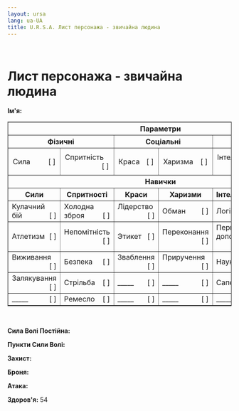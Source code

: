 ```yaml
---
layout: ursa
lang: ua-UA
title: U.R.S.A. Лист персонажа - звичайна людина
---
```


<div id="nav-placeholder"></div>
<script>
$(function(){
  $("#nav-placeholder").load("/ursa_doc/navbar.html");
});
</script>

<br>

# **Лист персонажа - звичайна людина**

**Ім'я:**

<div id="char_tab">
<table border>
<tr>
<th colspan=6>Параметри</th>
</tr>
 <tr>
  <th colspan=2>Фізичні</th>
  <th colspan=2>Соціальні</th>
  <th colspan=2>Ментальні</th>
 </tr>
 <tr>
  <td style="padding:10px">Сила<div style="float:right">[  ]</div></td>
  <td style="padding:10px">Спритність<div style="float:right">[  ]</div></td>
  <td style="padding:10px">Краса<div style="float:right">[  ]</div></td>
  <td style="padding:10px">Харизма<div style="float:right">[  ]</div></td>
  <td style="padding:10px">Інтелект<div style="float:right">[  ]</div></td>
  <td style="padding:10px">Кмітливість<div style="float:right">[  ]</div></td>
 </tr>
 <tr>
 <th colspan=6>Навички</th>
 </tr>
 <tr>
  <th>Сили</th>
  <th>Спритності</th>
  <th>Краси</th>
  <th>Харизми</th>
  <th>Інтелекта</th>
  <th>Кмітливості</th>
 </tr> 
 <tr>
  <td>Кулачний бій <div style="float:right">[  ]</div></td>
  <td>Холодна зброя <div style="float:right">[  ]</div></td>
  <td>Лідерство<div style="float:right">[  ]</div></td>
  <td>Обман<div style="float:right">[  ]</div></td>
  <td>Логіка<div style="float:right">[  ]</div></td>
  <td>Політика<div style="float:right">[  ]</div></td>
 </tr>
 <tr>
  <td>Атлетизм<div style="float:right">[  ]</div></td>
  <td>Непомітність<div style="float:right">[  ]</div></td>
  <td>Этикет<div style="float:right">[  ]</div></td>
  <td>Переконання <div style="float:right">[  ]</div></td>
  <td>Перша допомога <div style="float:right">[  ]</div></td>
  <td>Розслідування<div style="float:right">[  ]</div></td>
 </tr>
 <tr>
  <td>Виживання<div style="float:right">[  ]</div></td>
  <td>Безпека<div style="float:right">[  ]</div></td>
  <td>Зваблення <div style="float:right">[  ]</div></td>
  <td>Приручення<div style="float:right">[  ]</div></td>
  <td>Наука<div style="float:right">[  ]</div></td>
  <td>Водіння<div style="float:right">[  ]</div></td>
 </tr>
 <tr>
  <td>Залякування<div style="float:right">[  ]</div></td>
  <td>Стрільба<div style="float:right">[  ]</div></td>
  <td>_____<div style="float:right">[  ]</div></td>
  <td>_____<div style="float:right">[  ]</div></td>
  <td>Сапер<div style="float:right">[  ]</div></td>
  <td>Знання вулиць <div style="float:right">[  ]</div></td>
 </tr>
 <tr>
  <td>_____<div style="float:right">[  ]</div></td>
  <td>Ремесло <div style="float:right">[  ]</div></td>
  <td>_____<div style="float:right">[  ]</div></td>
  <td>_____<div style="float:right">[  ]</div></td>
  <td>_____<div style="float:right">[  ]</div></td>
  <td>_____<div style="float:right">[  ]</div></td>
 </tr>
</table>
</div>

<br>

**Сила Волі Постійна:**

**Пункти Сили Волі:**

**Захист:**

**Броня:**

**Атака:**

**Здоров'я:** 54
